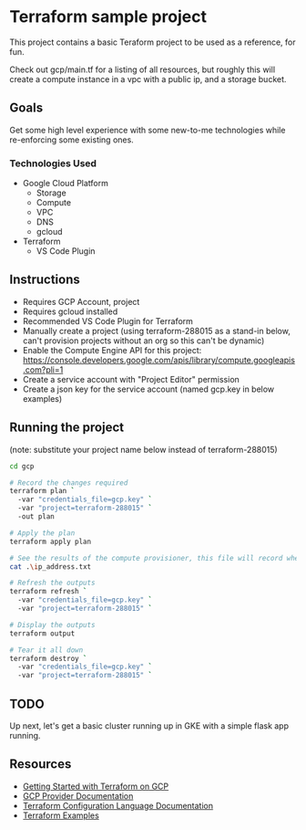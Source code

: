 # Terraform sample project

This project contains a basic Teraform project to be used as a reference, for fun.

Check out gcp/main.tf for a listing of all resources, but roughly this will create a compute instance in a vpc with a public ip, and a storage bucket.

## Goals

Get some high level experience with some new-to-me technologies while re-enforcing some existing ones.

### Technologies Used

- Google Cloud Platform
  - Storage
  - Compute
  - VPC
  - DNS
  - gcloud
- Terraform
  - VS Code Plugin

## Instructions

- Requires GCP Account, project
- Requires gcloud installed
- Recommended VS Code Plugin for Terraform
- Manually create a project (using terraform-288015 as a stand-in below, can't provision projects without an org so this can't be dynamic)
- Enable the Compute Engine API for this project: https://console.developers.google.com/apis/library/compute.googleapis.com?pli=1
- Create a service account with "Project Editor" permission
- Create a json key for the service account (named gcp.key in below examples)

## Running the project

(note: substitute your project name below instead of terraform-288015)

```bash
cd gcp

# Record the changes required
terraform plan `
  -var "credentials_file=gcp.key" `
  -var "project=terraform-288015" `
  -out plan

# Apply the plan
terraform apply plan

# See the results of the compute provisioner, this file will record when ip are associated
cat .\ip_address.txt

# Refresh the outputs
terraform refresh `
  -var "credentials_file=gcp.key" `
  -var "project=terraform-288015" `

# Display the outputs
terraform output

# Tear it all down
terraform destroy `
  -var "credentials_file=gcp.key" `
  -var "project=terraform-288015" `
```

## TODO

Up next, let's get a basic cluster running up in GKE with a simple flask app running.

## Resources

- [Getting Started with Terraform on GCP](https://learn.hashicorp.com/tutorials/terraform/google-cloud-platform-builld?in=terraform/gcp-get-started)
- [GCP Provider Documentation](https://www.terraform.io/docs/providers/google/index.html)
- [Terraform Configuration Language Documentation](https://www.terraform.io/docs/configuration/index.html)
- [Terraform Examples](https://www.terraform.io/intro/examples/index.html)
